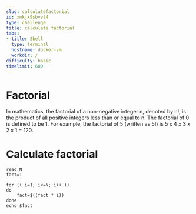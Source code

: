 ```yaml
---
slug: calculatefactorial
id: xmkjx9sbvvt4
type: challenge
title: calculate factorial
tabs:
- title: Shell
  type: terminal
  hostname: docker-vm
  workdir: /
difficulty: basic
timelimit: 600
---
```

# Factorial


In mathematics, the factorial of a non-negative integer n, denoted by n!, is the product of all positive integers less than or equal to n. The factorial of 0 is defined to be 1.
For example, the factorial of 5 (written as 5!) is 5 x 4 x 3 x 2 x 1 = 120.


# Calculate factorial
```
read N
fact=1

for (( i=1; i<=N; i++ ))
do
    fact=$((fact * i))
done
echo $fact
```